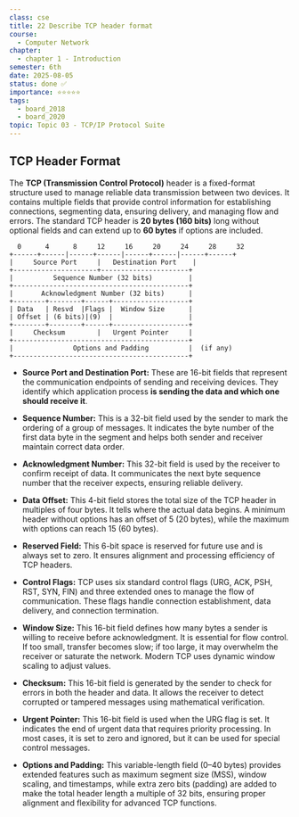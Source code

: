 ```yaml
---
class: cse
title: 22 Describe TCP header format
course:
  - Computer Network
chapter:
  - chapter 1 - Introduction
semester: 6th
date: 2025-08-05
status: done ✅
importance: ⭐⭐⭐⭐⭐
tags:
  - board_2018
  - board_2020
topic: Topic 03 - TCP/IP Protocol Suite
---
```


## TCP Header Format

The **TCP (Transmission Control Protocol)** header is a fixed-format structure used to manage reliable data transmission between two devices. It contains multiple fields that provide control information for establishing connections, segmenting data, ensuring delivery, and managing flow and errors. The standard TCP header is **20 bytes (160 bits)** long without optional fields and can extend up to **60 bytes** if options are included.

```pgsql
  0      4      8     12     16     20     24     28     32
+------+------|------+------|------+------|------+------+
|     Source Port     |   Destination Port    |
+---------------------+----------------------+
|          Sequence Number (32 bits)         |
+--------------------------------------------+
|       Acknowledgment Number (32 bits)      |
+--------+--------+------+-------------------+
| Data   | Resvd  |Flags |  Window Size      |
| Offset | (6 bits)|(9)  |                   |
+--------+--------+------+-------------------+
|     Checksum        |   Urgent Pointer     |
+--------------------------------------------+
|               Options and Padding          |  (if any)
+--------------------------------------------+
```

- **Source Port and Destination Port:** These are 16-bit fields that represent the communication endpoints of sending and receiving devices. They identify which application process **is sending the data and which one should receive it**.
    
- **Sequence Number:** This is a 32-bit field used by the sender to mark the ordering of a group of messages. It indicates the byte number of the first data byte in the segment and helps both sender and receiver maintain correct data order.
    
- **Acknowledgment Number:** This 32-bit field is used by the receiver to confirm receipt of data. It communicates the next byte sequence number that the receiver expects, ensuring reliable delivery.
    
- **Data Offset:** This 4-bit field stores the total size of the TCP header in multiples of four bytes. It tells where the actual data begins. A minimum header without options has an offset of 5 (20 bytes), while the maximum with options can reach 15 (60 bytes).
    
- **Reserved Field:** This 6-bit space is reserved for future use and is always set to zero. It ensures alignment and processing efficiency of TCP headers.
    
- **Control Flags:** TCP uses six standard control flags (URG, ACK, PSH, RST, SYN, FIN) and three extended ones to manage the flow of communication. These flags handle connection establishment, data delivery, and connection termination.
    
- **Window Size:** This 16-bit field defines how many bytes a sender is willing to receive before acknowledgment. It is essential for flow control. If too small, transfer becomes slow; if too large, it may overwhelm the receiver or saturate the network. Modern TCP uses dynamic window scaling to adjust values.
    
- **Checksum:** This 16-bit field is generated by the sender to check for errors in both the header and data. It allows the receiver to detect corrupted or tampered messages using mathematical verification.
    
- **Urgent Pointer:** This 16-bit field is used when the URG flag is set. It indicates the end of urgent data that requires priority processing. In most cases, it is set to zero and ignored, but it can be used for special control messages.
    
- **Options and Padding:** This variable-length field (0–40 bytes) provides extended features such as maximum segment size (MSS), window scaling, and timestamps, while extra zero bits (padding) are added to make the total header length a multiple of 32 bits, ensuring proper alignment and flexibility for advanced TCP functions.
